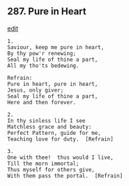 
## 287.  Pure in Heart
[edit](https://docs.google.com/document/d/1mj4QVubDIZ_qFf7EpVfrAOyznMwjJ53x/edit?mode=html)



    1.
    Saviour, keep me pure in heart,
    By thy pow'r renewing;
    Seal my life of thine a part,
    All my tho'ts bedewing.

    Refrain:
    Pure in heart, pure in heart,
    Jesus, only giver;
    Seal my life of thine a part,
    Here and then forever.

    2.
    In thy sinless life I see
    Matchless grace and beauty:
    Perfect Pattern, guide for me,
    Teaching love for duty.  [Refrain]

    3.
    One with thee!  thus would I live,
    Till the morn immortal;
    Thus myself for others give,
    With them pass the portal.  [Refrain]
